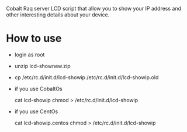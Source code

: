 Cobalt Raq server LCD script that allow you to show your IP address and other interesting details about your device.


How to use
=====================

- login as root

- unzip lcd-shownew.zip

- cp /etc/rc.d/init.d/lcd-showip /etc/rc.d/init.d/lcd-showip.old

- if you use CobaltOs

	cat lcd-showip chmod > /etc/rc.d/init.d/lcd-showip 

- if you use CentOs

	cat lcd-showip.centos chmod > /etc/rc.d/init.d/lcd-showip
